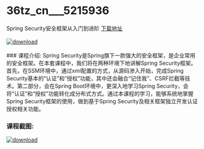 # 36tz_cn___5215936
Spring Security安全框架从入门到进阶
[下载地址](http://www.36tz.cn/article/5215936 "下载地址")
<br/></br>[![download](http://36tz.cn/muke_img/2020_10_2-95-300x183.png "下载地址")](http://www.36tz.cn/article/5215936 "下载地址")
<br/></br>### 课程介绍:
Spring Security是Spring旗下一款强大的安全框架，是企业常用的安全框架。在本套课程中，我们将在两种环境下地讲解Spring Security框架。首先，在SSM环境中，通过xml配置的方式，从源码渗入开始，完成Spring Security基本的“认证”和“授权”功能，其中还会融合“记住我”、CSRF拦截等技术。第二部分，会在Spring Boot环境中，更深入地学习Spring Security，会将“认证”和“授权”功能转化成分布式方式。通过本课程的学习，能够系统地掌握Spring Security框架的使用，做到基于Spring Security及相关框架独立开发认证授权相关功能。

### 课程截图:
[![download](http://36tz.cn/muke_img/2020_10_1-102.png "下载地址")](http://www.36tz.cn/article/5215936 "下载地址")
